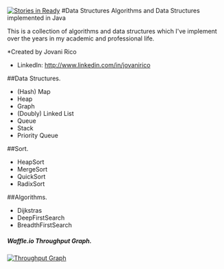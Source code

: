 [![Stories in Ready](https://badge.waffle.io/jovanimtzrico/DataStructureAlgorithms.png?label=ready&title=Ready)](https://waffle.io/jovanimtzrico/DataStructureAlgorithms)
#Data Structures
Algorithms and Data Structures implemented in Java

This is a collection of algorithms and data structures which I've implement over the years in my academic and professional life.

*Created by Jovani Rico
* LinkedIn: http://www.linkedin.com/in/jovanirico

##Data Structures.

- (Hash) Map
- Heap
- Graph
- (Doubly) Linked List
- Queue
- Stack
- Priority Queue

##Sort.
- HeapSort
- MergeSort
- QuickSort
- RadixSort

##Algorithms.
- Dijkstras
- DeepFirstSearch
- BreadthFirstSearch

##### Waffle.io Throughput Graph.
[![Throughput Graph](https://graphs.waffle.io/jovanimtzrico/DataStructureAlgorithms/throughput.svg)](https://waffle.io/jovanimtzrico/DataStructureAlgorithms/metrics/throughput)
